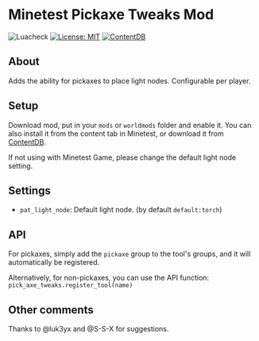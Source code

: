 # Minetest Pickaxe Tweaks Mod
![Luacheck](https://github.com/wsor4035/pick_axe_tweaks/workflows/luacheck/badge.svg)
[![License: MIT](https://img.shields.io/badge/License-MIT-blue.svg)](https://opensource.org/licenses/MIT)
[![ContentDB](https://content.minetest.net/packages/wsor4035/pick_axe_tweaks/shields/downloads/)](https://content.minetest.net/packages/wsor4035/pick_axe_tweaks/)


## About

Adds the ability for pickaxes to place light nodes. Configurable per player.


## Setup

Download mod, put in your `mods` or `worldmods` folder and enable it. You can also install it from the content tab in Minetest, or download it from [ContentDB](https://content.minetest.net/packages/mt-mods/pick_axe_tweaks/).

If not using with Minetest Game, please change the default light node setting.

## Settings 

* `pat_light_node`: Default light node. (by default `default:torch`)

## API

For pickaxes, simply add the `pickaxe` group to the tool's groups, and it will automatically be registered.

Alternatively, for non-pickaxes, you can use the API function: `pick_axe_tweaks.register_tool(name)`

## Other comments

Thanks to @luk3yx and @S-S-X for suggestions.
